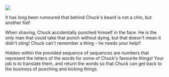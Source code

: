 <img src = https://teamfisticuffs.files.wordpress.com/2011/09/beardfist.jpg>

It has long been rumoured that behind Chuck's beard is not a chin, but another fist! 

When shaving, Chuck accidentally punched himself in the face. He is the only man that could take that punch without dying, but that doesn't mean it didn't sting! Chuck can't remember a thing - he needs your help!!

Hidden within the provided sequence of sequences are numbers that represent the letters of the words for some of Chuck's favourite things! Your job is to translate them, and return the words so that Chuck can get back to the business of punching and kicking things.